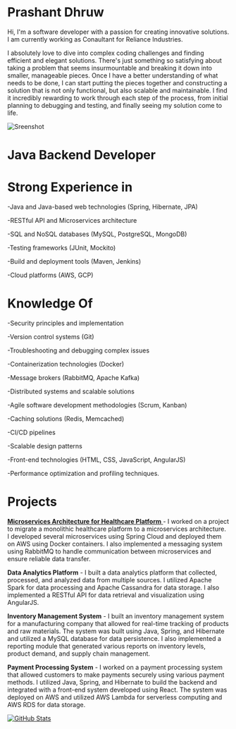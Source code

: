 # Prashant Dhruw

Hi, I'm a software developer with a passion for creating innovative solutions. I am currently working as Conaultant for Reliance Industries.

I absolutely love to dive into complex coding challenges and finding efficient and elegant solutions. There's just something so satisfying about taking a problem that seems insurmountable and breaking it down into smaller, manageable pieces. Once I have a better understanding of what needs to be done, I can start putting the pieces together and constructing a solution that is not only functional, but also scalable and maintainable. I find it incredibly rewarding to work through each step of the process, from initial planning to debugging and testing, and finally seeing my solution come to life.

![Sreenshot](https://user-images.githubusercontent.com/38435661/175811577-72bb3654-5cdc-44b0-a970-a8cef53a8bd2.jpg)

# Java Backend Developer

# Strong Experience in

-Java and Java-based web technologies (Spring, Hibernate, JPA)

-RESTful API and Microservices architecture

-SQL and NoSQL databases (MySQL, PostgreSQL, MongoDB)

-Testing frameworks (JUnit, Mockito)

-Build and deployment tools (Maven, Jenkins)

-Cloud platforms (AWS, GCP)

# Knowledge Of

-Security principles and implementation

-Version control systems (Git)

-Troubleshooting and debugging complex issues

-Containerization technologies (Docker)

-Message brokers (RabbitMQ, Apache Kafka)

-Distributed systems and scalable solutions

-Agile software development methodologies (Scrum, Kanban)

-Caching solutions (Redis, Memcached)

-CI/CD pipelines

-Scalable design patterns

-Front-end technologies (HTML, CSS, JavaScript, AngularJS)

-Performance optimization and profiling techniques.

# Projects

<u> **Microservices Architecture for Healthcare Platform** </u> - I worked on a project to migrate a monolithic healthcare platform to a microservices architecture. I developed several microservices using Spring Cloud and deployed them on AWS using Docker containers. I also implemented a messaging system using RabbitMQ to handle communication between microservices and ensure reliable data transfer.

**Data Analytics Platform** - I built a data analytics platform that collected, processed, and analyzed data from multiple sources. I utilized Apache Spark for data processing and Apache Cassandra for data storage. I also implemented a RESTful API for data retrieval and visualization using AngularJS.

**Inventory Management System** - I built an inventory management system for a manufacturing company that allowed for real-time tracking of products and raw materials. The system was built using Java, Spring, and Hibernate and utilized a MySQL database for data persistence. I also implemented a reporting module that generated various reports on inventory levels, product demand, and supply chain management.

**Payment Processing System** - I worked on a payment processing system that allowed customers to make payments securely using various payment methods. I utilized Java, Spring, and Hibernate to build the backend and integrated with a front-end system developed using React. The system was deployed on AWS and utilized AWS Lambda for serverless computing and AWS RDS for data storage.


[![GitHub Stats](https://github-readme-stats.vercel.app/api?username=prashantdhruw&show_icons=true&theme=default)](https://github.com/prashantdhruw)



